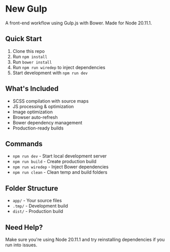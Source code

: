# New Gulp

A front-end workflow using Gulp.js with Bower. Made for Node 20.11.1.

## Quick Start

1. Clone this repo
2. Run `npm install`
3. Run `bower install`
4. Run `npm run wiredep` to inject dependencies
5. Start development with `npm run dev`

## What's Included

- SCSS compilation with source maps
- JS processing & optimization
- Image optimization
- Browser auto-refresh
- Bower dependency management
- Production-ready builds

## Commands

- `npm run dev` - Start local development server
- `npm run build` - Create production build
- `npm run wiredep` - Inject Bower dependencies
- `npm run clean` - Clean temp and build folders

## Folder Structure

- `app/` - Your source files
- `.tmp/` - Development build
- `dist/` - Production build

## Need Help?

Make sure you're using Node 20.11.1 and try reinstalling dependencies if you run into issues.
